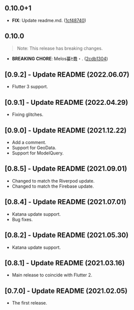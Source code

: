 ## 0.10.0+1

 - **FIX**: Update readme.md. ([1cf48740](https://github.com/mathrunet/flutter_masamune/commit/1cf4874003135aee66bdf381fff1f5215cd55d6e))

## 0.10.0

> Note: This release has breaking changes.

 - **BREAKING** **CHORE**: Melos蟇ｾ蠢・. ([2cdb1304](https://github.com/mathrunet/flutter_masamune/commit/2cdb13044ea12f1f53b9b3cbcf0383e62fad11ac))

## [0.9.2] - Update README (2022.06.07)

* Flutter 3 support.

## [0.9.1] - Update README (2022.04.29)

* Fixing glitches.

## [0.9.0] - Update README (2021.12.22)

* Add a comment.
* Support for GeoData.
* Support for ModelQuery.

## [0.8.5] - Update README (2021.09.01)

* Changed to match the Riverpod update.
* Changed to match the Firebase update.

## [0.8.4] - Update README (2021.07.01)

* Katana update support.
* Bug fixes.

## [0.8.2] - Update README (2021.05.30)

* Katana update support.

## [0.8.1] - Update README (2021.03.16)

* Main release to coincide with Flutter 2.

## [0.7.0] - Update README (2021.02.05)

* The first release.
